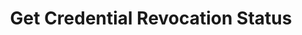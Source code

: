 ---
id: get-claim-revocation-status
title: Get Credential Revocation Status
sidebar_label: Get Credential Revocation Status
description: Get Credential Revocation Status.
keywords:
  - docs
  - polygon id
  - holder
  - issuer
  - verifier
  - wallet sdk
  - revocation status
  - credential
---